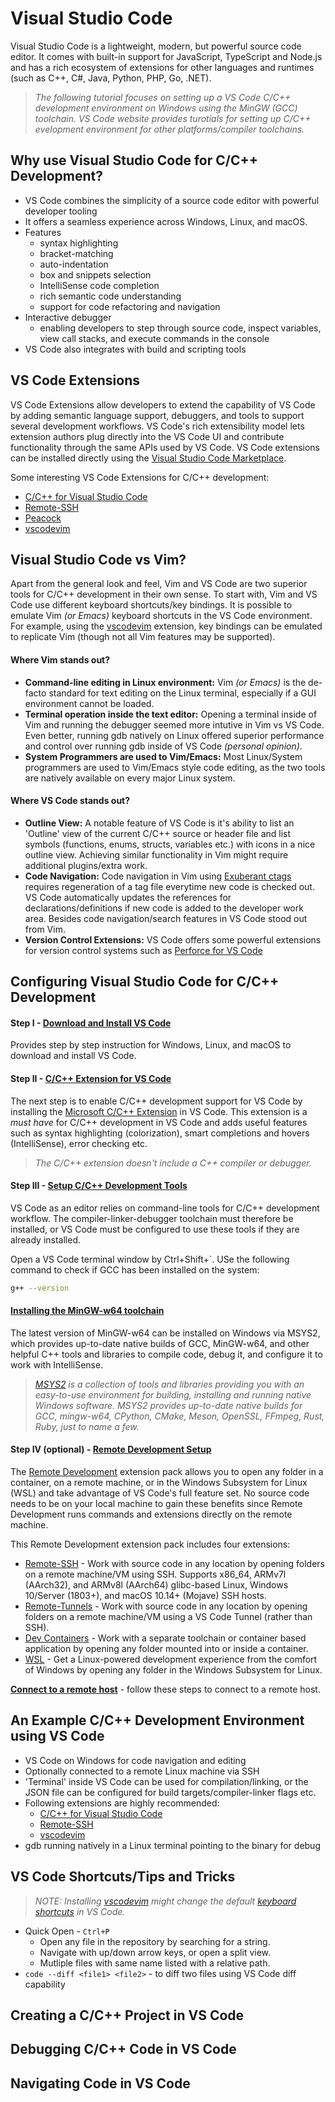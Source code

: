 # Visual Studio Code
Visual Studio Code is a lightweight, modern, but powerful source code editor. It comes with built-in support for JavaScript, TypeScript and Node.js and has a rich ecosystem of extensions for other languages and runtimes (such as C++, C#, Java, Python, PHP, Go, .NET).

> *The following tutorial focuses on setting up a VS Code C/C++ development environment on Windows using the MinGW (GCC) toolchain. VS Code website provides turotials for setting up C/C++ evelopment environment for other platforms/compiler toolchains.*
 
## Why use Visual Studio Code for C/C++ Development?
* VS Code combines the simplicity of a source code editor with powerful developer tooling 
* It offers a seamless experience across Windows, Linux, and macOS.
* Features
  * syntax highlighting
  * bracket-matching
  * auto-indentation
  * box and snippets selection
  * IntelliSense code completion
  * rich semantic code understanding
  * support for code refactoring and navigation
* Interactive debugger
  * enabling developers to step through source code, inspect variables, view call stacks, and execute commands in the console
* VS Code also integrates with build and scripting tools

## VS Code Extensions
VS Code Extensions allow developers to extend the capability of VS Code by adding semantic language support, debuggers, and tools to support several development workflows. VS Code's rich extensibility model lets extension authors plug directly into the VS Code UI and contribute functionality through the same APIs used by VS Code. VS Code extensions can be installed directly using the [Visual Studio Code Marketplace](https://marketplace.visualstudio.com/VSCode). 

Some interesting VS Code Extensions for C/C++ development:
* [C/C++ for Visual Studio Code](https://marketplace.visualstudio.com/items?itemName=ms-vscode.cpptools)
* [Remote-SSH](https://marketplace.visualstudio.com/items?itemName=ms-vscode-remote.remote-ssh)
* [Peacock](https://marketplace.visualstudio.com/items?itemName=johnpapa.vscode-peacock)
* [vscodevim](https://marketplace.visualstudio.com/items?itemName=vscodevim.vim)

## Visual Studio Code vs Vim?
Apart from the general look and feel, Vim and VS Code are two superior tools for C/C++ development in their own sense. To start with, Vim and VS Code use different keyboard shortcuts/key bindings. It is possible to emulate Vim *(or Emacs)* keyboard shortcuts in the VS Code environment. For example, using the [vscodevim](https://marketplace.visualstudio.com/items?itemName=vscodevim.vim) extension, key bindings can be emulated to replicate Vim (though not all Vim features may be supported).

#### Where Vim stands out?
* **Command-line editing in Linux environment:** Vim *(or Emacs)* is the de-facto standard for text editing on the Linux terminal, especially if a GUI environment cannot be loaded.
* **Terminal operation inside the text editor:** Opening a terminal inside of Vim and running the debugger seemed more intutive in Vim vs VS Code. Even better, running gdb natively on Linux offered superior performance and control over running gdb inside of VS Code *(personal opinion)*.
* **System Programmers are used to Vim/Emacs:** Most Linux/System programmers are used to Vim/Emacs style code editing, as the two tools are natively available on every major Linux system.

#### Where VS Code stands out?
* **Outline View:** A notable feature of VS Code is it's ability to list an 'Outline' view of the current C/C++ source or header file and list symbols (functions, enums, structs, variables etc.) with icons in a nice outline view. Achieving similar functionality in Vim might require additional plugins/extra work.
* **Code Navigation:** Code navigation in Vim using [Exuberant ctags](https://ctags.sourceforge.net/) requires regeneration of a tag file everytime new code is checked out. VS Code automatically updates the references for declarations/definitions if new code is added to the developer work area. Besides code navigation/search features in VS Code stood out from Vim.
* **Version Control Extensions:** VS Code offers some powerful extensions for version control systems such as [Perforce for VS Code](https://marketplace.visualstudio.com/items?itemName=mjcrouch.perforce)

## Configuring Visual Studio Code for C/C++ Development

#### Step I - [Download and Install VS Code](https://code.visualstudio.com/docs/setup/setup-overview)
Provides step by step instruction for Windows, Linux, and macOS to download and install VS Code.

#### Step II - [C/C++ Extension for VS Code](https://code.visualstudio.com/docs/languages/cpp)
The next step is to enable C/C++ development support for VS Code by installing the [Microsoft C/C++ Extension](https://code.visualstudio.com/docs/languages/cpp) in VS Code. This extension is a *must have* for C/C++ development in VS Code and adds useful features such as syntax highlighting (colorization), smart completions and hovers (IntelliSense), error checking etc.

> *The C/C++ extension doesn't include a C++ compiler or debugger.*

#### Step III - [Setup C/C++ Development Tools](https://code.visualstudio.com/docs/languages/cpp)
VS Code as an editor relies on command-line tools for C/C++ development workflow. The compiler-linker-debugger toolchain must therefore be installed, or VS Code must be configured to use these tools if they are already installed.

Open a VS Code terminal window by Ctrl+Shift+`. USe the following command to check if GCC has been installed on the system:
```bash
g++ --version
```

#### [Installing the MinGW-w64 toolchain](https://code.visualstudio.com/docs/cpp/config-mingw#_prerequisites)
The latest version of MinGW-w64 can be installed on Windows via MSYS2, which provides up-to-date native builds of GCC, MinGW-w64, and other helpful C++ tools and libraries to compile code, debug it, and configure it to work with IntelliSense.

> *[MSYS2](https://www.msys2.org/) is a collection of tools and libraries providing you with an easy-to-use environment for building, installing and running native Windows software. MSYS2 provides up-to-date native builds for GCC, mingw-w64, CPython, CMake, Meson, OpenSSL, FFmpeg, Rust, Ruby, just to name a few.*

#### Step IV (optional) - [Remote Development Setup](https://code.visualstudio.com/docs/remote/remote-overview)
The [Remote Development](https://marketplace.visualstudio.com/items?itemName=ms-vscode-remote.vscode-remote-extensionpack) extension pack allows you to open any folder in a container, on a remote machine, or in the Windows Subsystem for Linux (WSL) and take advantage of VS Code's full feature set. No source code needs to be on your local machine to gain these benefits since Remote Development runs commands and extensions directly on the remote machine.  

This Remote Development extension pack includes four extensions:
* [Remote-SSH](https://marketplace.visualstudio.com/items?itemName=ms-vscode-remote.remote-ssh) - Work with source code in any location by opening folders on a remote machine/VM using SSH. Supports x86_64, ARMv7l (AArch32), and ARMv8l (AArch64) glibc-based Linux, Windows 10/Server (1803+), and macOS 10.14+ (Mojave) SSH hosts.
* [Remote-Tunnels](https://marketplace.visualstudio.com/items?itemName=ms-vscode.remote-server) - Work with source code in any location by opening folders on a remote machine/VM using a VS Code Tunnel (rather than SSH).
* [Dev Containers](https://marketplace.visualstudio.com/items?itemName=ms-vscode-remote.remote-containers) - Work with a separate toolchain or container based application by opening any folder mounted into or inside a container.
* [WSL](https://marketplace.visualstudio.com/items?itemName=ms-vscode-remote.remote-wsl) - Get a Linux-powered development experience from the comfort of Windows by opening any folder in the Windows Subsystem for Linux.

**[Connect to a remote host](https://code.visualstudio.com/docs/remote/ssh#_connect-to-a-remote-host)** - follow these steps to connect to a remote host. 

## An Example C/C++ Development Environment using VS Code
* VS Code on Windows for code navigation and editing
* Optionally connected to a remote Linux machine via SSH
* 'Terminal' inside VS Code can be used for compilation/linking, or the JSON file can be configured for build targets/compiler-linker flags etc.
* Following extensions are highly recommended:
  * [C/C++ for Visual Studio Code](https://marketplace.visualstudio.com/items?itemName=ms-vscode.cpptools)
  * [Remote-SSH](https://marketplace.visualstudio.com/items?itemName=ms-vscode-remote.remote-ssh)
  * [vscodevim](https://marketplace.visualstudio.com/items?itemName=vscodevim.vim)
* gdb running natively in a Linux terminal pointing to the binary for debug

## VS Code Shortcuts/Tips and Tricks
> *NOTE: Installing [vscodevim](https://marketplace.visualstudio.com/items?itemName=vscodevim.vim) might change the default [keyboard shortcuts](https://code.visualstudio.com/shortcuts/keyboard-shortcuts-windows.pdf) in VS Code.*

* Quick Open - ``Ctrl+P``
  * Open any file in the repository by searching for a string.
  * Navigate with up/down arrow keys, or open a split view.
  * Mutliple files with same name listed with a relative path.
* ``code --diff <file1> <file2>`` - to diff two files using VS Code diff capability

## Creating a C/C++ Project in VS Code
## Debugging C/C++ Code in VS Code
## Navigating Code in VS Code

